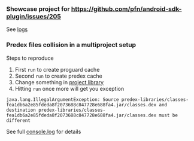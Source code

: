 
### Showcase project for https://github.com/pfn/android-sdk-plugin/issues/205
See [logs](logs)

### Predex files collision in a multiproject setup



Steps to reproduce

1. First `run` to create proguard cache
2. Second `run` to create predex cache 
3. Change something in [project library](core/src/main/scala/com/test/core/activity/CoreMainActivity.scala)
4. Hitting `run` once more will get you exception

`java.lang.IllegalArgumentException: Source predex-libraries/classes-fea1db6a2e85fdeda8f2073688c847728e688fa4.jar/classes.dex and destination predex-libraries/classes-fea1db6a2e85fdeda8f2073688c847728e688fa4.jar/classes.dex must be different` 


See full [console.log](console.log) for details
